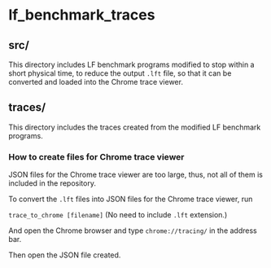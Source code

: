 # lf_benchmark_traces

## src/

This directory includes LF benchmark programs modified to stop within a short physical time, to reduce the output `.lft` file, so that it can be converted and loaded into the Chrome trace viewer.

## traces/

This directory includes the traces created from the modified LF benchmark programs.

### How to create files for Chrome trace viewer

JSON files for the Chrome trace viewer are too large, thus, not all of them is included in the repository.

To convert the `.lft` files into JSON files for the Chrome trace viewer, run

`trace_to_chrome [filename]` (No need to include `.lft` extension.)

And open the Chrome browser and type `chrome://tracing/` in the address bar.

Then open the JSON file created.
